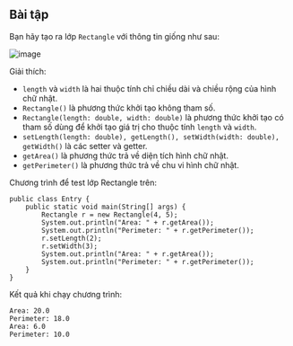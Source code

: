 ## Bài tập
Bạn hãy tạo ra lớp `Rectangle` với thông tin giống như sau:

![image](https://github.com/user-attachments/assets/82813515-1f60-40ac-ac56-18adcd12a3ce)

Giải thích:

- `length` và `width` là hai thuộc tính chỉ chiều dài và chiều rộng của hình chữ nhật.
- `Rectangle()` là phương thức khởi tạo không tham số.
- `Rectangle(length: double, width: double)` là phương thức khởi tạo có tham số dùng để khởi tạo giá trị cho thuộc tính `length` và `width`.
- `setLength(length: double), getLength(), setWidth(width: double), getWidth()` là các setter và getter.
- `getArea()` là phương thức trả về diện tích hình chữ nhật.
- `getPerimeter()` là phương thức trả về chu vi hình chữ nhật.

Chương trình để test lớp Rectangle trên:
```
public class Entry {
	public static void main(String[] args) {
		Rectangle r = new Rectangle(4, 5);
		System.out.println("Area: " + r.getArea());
		System.out.println("Perimeter: " + r.getPerimeter());
		r.setLength(2);
		r.setWidth(3);
		System.out.println("Area: " + r.getArea());
		System.out.println("Perimeter: " + r.getPerimeter());
	}
}
```
Kết quả khi chạy chương trình:
```
Area: 20.0
Perimeter: 18.0
Area: 6.0
Perimeter: 10.0
```

